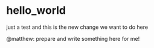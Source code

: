 # hello_world
just a test
and this is the new change we want to do here

@matthew: prepare and write something here for me!
